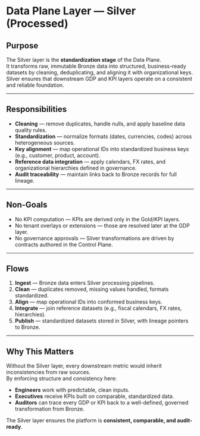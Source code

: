 # Data Plane Layer — Silver (Processed)

## Purpose
The Silver layer is the **standardization stage** of the Data Plane.  
It transforms raw, immutable Bronze data into structured, business-ready datasets by cleaning, deduplicating, and aligning it with organizational keys.  
Silver ensures that downstream GDP and KPI layers operate on a consistent and reliable foundation.

---

## Responsibilities
- **Cleaning** — remove duplicates, handle nulls, and apply baseline data quality rules.  
- **Standardization** — normalize formats (dates, currencies, codes) across heterogeneous sources.  
- **Key alignment** — map operational IDs into standardized business keys (e.g., customer, product, account).  
- **Reference data integration** — apply calendars, FX rates, and organizational hierarchies defined in governance.  
- **Audit traceability** — maintain links back to Bronze records for full lineage.

---

## Non-Goals
- No KPI computation — KPIs are derived only in the Gold/KPI layers.  
- No tenant overlays or extensions — those are resolved later at the GDP layer.  
- No governance approvals — Silver transformations are driven by contracts authored in the Control Plane.  

---

## Flows
1. **Ingest** — Bronze data enters Silver processing pipelines.  
2. **Clean** — duplicates removed, missing values handled, formats standardized.  
3. **Align** — map operational IDs into conformed business keys.  
4. **Integrate** — join reference datasets (e.g., fiscal calendars, FX rates, hierarchies).  
5. **Publish** — standardized datasets stored in Silver, with lineage pointers to Bronze.  

---

## Why This Matters
Without the Silver layer, every downstream metric would inherit inconsistencies from raw sources.  
By enforcing structure and consistency here:
- **Engineers** work with predictable, clean inputs.  
- **Executives** receive KPIs built on comparable, standardized data.  
- **Auditors** can trace every GDP or KPI back to a well-defined, governed transformation from Bronze.  

The Silver layer ensures the platform is **consistent, comparable, and audit-ready**.
